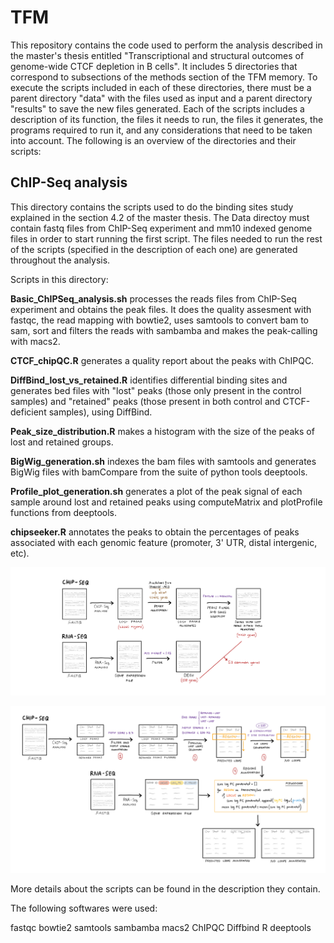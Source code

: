 # TFM

This repository contains the code used to perform the analysis described in the master's thesis entitled "Transcriptional and structural outcomes of genome-wide CTCF depletion in B cells". It includes 5 directories that correspond to subsections of the methods section of the TFM memory. To execute the scripts included in each of these directories, there must be a parent directory "data" with the files used as input and a parent directory "results" to save the new files generated. Each of the scripts includes a description of its function, the files it needs to run, the files it generates, the programs required to run it, and any considerations that need to be taken into account. The following is an overview of the directories and their scripts: 


## ChIP-Seq analysis

This directory contains the scripts used to do the binding sites study explained in the section 4.2 of the master thesis. The Data directoy must contain fastq files from ChIP-Seq experiment and mm10 indexed genome files in order to start running the first script. The files needed to run the rest of the scripts (specified in the description of each one) are generated throughout the analysis. 

Scripts in this directory:

**Basic_ChIPSeq_analysis.sh** processes the reads files from ChIP-Seq experiment and obtains the peak files. It does the quality assesment with fastqc, the read mapping with bowtie2, uses samtools to convert bam to sam, sort and filters the reads with sambamba and makes the peak-calling with macs2. 

**CTCF_chipQC.R** generates a quality report about the peaks with ChIPQC.

**DiffBind_lost_vs_retained.R** identifies differential binding sites and generates bed files with "lost" peaks (those only present in the control samples) and "retained" peaks (those present in both control and CTCF-deficient samples), using DiffBind.  

**Peak_size_distribution.R** makes a histogram with the size of the peaks of lost and retained groups.  

**BigWig_generation.sh** indexes the bam files with samtools and generates BigWig files with bamCompare from the suite of python tools deeptools. 

**Profile_plot_generation.sh** generates a plot of the peak signal of each sample around lost and retained peaks using computeMatrix and plotProfile functions from deeptools. 

**chipseeker.R** annotates the peaks to obtain the percentages of peaks associated with each genomic feature (promoter, 3' UTR, distal intergenic, etc). 



![](Scheme1.png)







![](Scheme2.png)


More details about the scripts can be found in the description they contain.

The following softwares were used:

fastqc
bowtie2
samtools
sambamba
macs2
ChIPQC
Diffbind
R
deeptools





